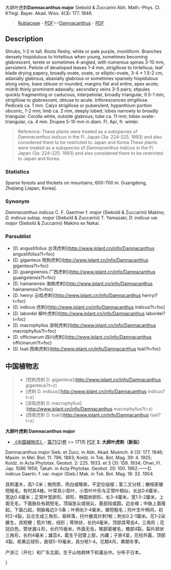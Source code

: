 大卵叶虎刺**Damnacanthus major** Siebold & Zuccarini Abh. Math.-Phys. Cl. K?nigl. Bayer. Akad. Wiss. 4(3): 177. 1846.

> [Rubiaceae](http://www.iplant.cn/info/Rubiaceae?t=foc) - [PDF](http://www.iplant.cn/foc/pdf/Rubiaceae.pdf)>>[Damnacanthus](http://www.iplant.cn/info/Damnacanthus?t=foc) - [PDF](http://www.iplant.cn/foc/pdf/Damnacanthus.pdf)

## Description

Shrubs, 1-2 m tall. Roots fleshy, white or pale purple, moniliform. Branches densely hispidulous to hirtellous when young, sometimes becoming glabrescent, terete or sometimes 4-angled, with numerous spines 3-10 mm, persistent. Petiole of developed leaves 1-4 mm, strigillose to hirtellous; leaf blade drying papery, broadly ovate, ovate, or elliptic-ovate, 3-4 × 1.5-2 cm, adaxially glabrous, abaxially glabrous or sometimes sparsely hispidulous along veins, base obtuse or rounded, margins flat and entire, apex acute; midrib thinly prominent adaxially; secondary veins 3-5 pairs; stipules quickly fragmenting or caducous, interpetiolar, broadly triangular, 0.5-1 mm, strigillose to glabrescent, obtuse to acute. Inflorescences strigillose. Pedicels ca. 1 mm. Calyx strigillose or puberulent; hypanthium portion obconic, 1-2 mm; limb ca. 2 mm, deeply lobed; lobes narrowly to broadly triangular. Corolla white, outside glabrous; tube ca. 11 mm; lobes ovate-triangular, ca. 4 mm. Drupes 5-10 mm in diam. Fl. Apr, fr. winter.


> Reference: 
> These plants were treated as a subspecies of *Damnacanthus indicus* in the Fl. Japan (3a: 224-225. 1993) and also considered there to be restricted to Japan and Korea.These plants were treated as a subspecies of *Damnacanthus indicus* in the Fl. Japan (3a: 224-225. 1993) and also considered there to be restricted to Japan and Korea.

### Statistics
Sparse forests and thickets on mountains; 600-700 m. Guangdong, Zhejiang [Japan, Korea].

### Synonym
*Damnacanthus indicus* C. F. Gaertner f. *major* (Siebold & Zuccarini) Makino; *D. indicus* subsp. *major* (Siebold & Zuccarini) T. Yamazaki; *D. indicus* var. *major* (Siebold & Zuccarini) Makino ex Nakai.

### Parsublist

* [D.  angustifolius  台湾虎刺](http://www.iplant.cn/info/Damnacanthus angustifolius?t=foc)
* [D.  giganteus  短刺虎刺](http://www.iplant.cn/info/Damnacanthus giganteus?t=foc)
* [D.  guangxiensis  广西虎刺](http://www.iplant.cn/info/Damnacanthus guangxiensis?t=foc)
* [D.  hainanensis  海南虎刺](http://www.iplant.cn/info/Damnacanthus hainanensis?t=foc)
* [D.  henryi  云桂虎刺](http://www.iplant.cn/info/Damnacanthus henryi?t=foc)
* [D.  indicus  虎刺](http://www.iplant.cn/info/Damnacanthus indicus?t=foc)
* [D.  labordei  柳叶虎刺](http://www.iplant.cn/info/Damnacanthus labordei?t=foc)
* [D.  macrophyllus  浙皖虎刺](http://www.iplant.cn/info/Damnacanthus macrophyllus?t=foc)
* [D.  officinarum  四川虎刺](http://www.iplant.cn/info/Damnacanthus officinarum?t=foc)
* [D.  tsaii  西南虎刺](http://www.iplant.cn/info/Damnacanthus tsaii?t=foc)


## 中国植物志

> * [短刺虎刺  D.  giganteus](http://www.iplant.cn/info/Damnacanthus giganteus?t=z)
> * [虎刺  D.  indicus](http://www.iplant.cn/info/Damnacanthus indicus?t=z)
> * [浙皖虎刺  D.  macrophyllus](http://www.iplant.cn/info/Damnacanthus macrophyllus?t=z)
> * [西南虎刺  D.  tsaii](http://www.iplant.cn/info/Damnacanthus tsaii?t=z)


**大卵叶虎刺 Damnacanthus major**

* [《中国植物志》](http://www.iplant.cn/frps)- [第71(2)卷](http://www.iplant.cn/frps/vol/71(2)) >> 171页 [PDF](http://www.iplant.cn/frps/pdf/71(2)/171.PDF)
**2. 大卵叶虎刺（新拟）**

Damnacanthus major Sieb. et Zucc. in Abh. Akad. Muench. 4 (3): 177. 1846; Maxim. in Mel. Biol. 11: 796. 1883; Koidz. in Tok. Bot. Mag. 39: 4. 1925; Koidz. in Acta Phytotax. Geobot. 2: 225. 1933. et 3 (3): 159. 1934; Ohwi, Fl. Jap. 1086 1956; Takah. in Acta Phytotax. Geobot. 20: 100. 1962.——D. indicus Gaertn. f. var. major (Sieb.) Mak. in Tok. Bot. Mag. 18: 32. 1904.

具刺灌木，高1-2米；根肉质，肉白或略紫，不定位缢缩；茎二叉分枝；嫩枝密被短粗毛，有时具4棱。叶常具小型叶，小型叶叶形与正常叶相似，长达0.6厘米，宽达0.4厘米；正常叶宽卵形、卵形、椭圆状卵形，长3-4厘米，宽1.5-2厘米，上面无毛，下面脉处有疏短毛，顶端急尖或锐尖，基部钝或圆，边全缘；中脉上面隆起，下面凸起，侧脉每边3-5条；叶柄长3-4毫米，被短粗毛；托叶生叶柄间，初时2-4裂，后合生成三角形，易碎落，托叶腋具针刺1枚；刺长0.2-1厘米。花1-2朵腋生，具短梗；苞片1枚，线形；萼钟状，长约4毫米，顶部具萼齿4，三角形；花冠白色，管状漏斗形，长约15毫米，外面无毛，喉部密被毛，檐部4裂，裂片卵状三角形，长约4毫米；雄蕊4，着生于冠管上部，内藏；子房4室，花柱外露，顶部4裂。核果近球形，直径5-10毫米，具分核1-4。花期4月，果期冬季。

产浙江（开化）和广东北部。生于山地疏林下和灌丛中。分布于日本。

}